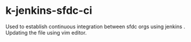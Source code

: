 k-jenkins-sfdc-ci
=================

Used to establish continuous integration between sfdc orgs using jenkins . Updating the file using vim editor.
